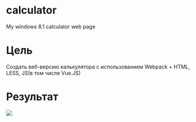# calculator
My windows 8.1 calculator web page

# Цель

Создать веб-версию калькулятора с использованием Webpack + HTML, LESS, JS(в том числе Vue.JS)

# Результат

<img src="http://i.piccy.info/i9/e49437c9f95f833c00b7347de1d24f70/1530820581/187534/1255865/_Calculator.jpg"></img>
